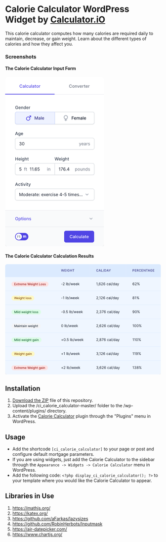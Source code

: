 # Calorie Calculator WordPress Widget by [Calculator.iO](https://www.calculator.io/ "Calculator.iO Homepage")

This calorie calculator computes how many calories are required daily to maintain, decrease, or gain weight. Learn about the different types of calories and how they affect you.

### Screenshots

#### The Calorie Calculator Input Form
![Calorie Calculator Input Form](/assets/images/screenshot-1.png "Calorie Calculator Input Form")

#### The Calorie Calculator Calculation Results
![Calorie Calculator Calculation Results](/assets/images/screenshot-2.png "Calorie Calculator Calculation Results")

## Installation

1. [Download the ZIP](https://github.com/pub-calculator-io/age-calculator/archive/refs/heads/master.zip) file of this repository.
2. Upload the /ci_calorie_calculator-master/ folder to the /wp-content/plugins/ directory.
3. Activate the [Calorie Calculator](https://www.calculator.io/calorie-calculator/ "Calorie Calculator Homepage") plugin through the "Plugins" menu in WordPress.

## Usage
* Add the shortcode `[ci_calorie_calculator]` to your page or post and configure default mortgage parameters.
* If you are using widgets, just add the Calorie Calculator to the sidebar through the `Appearance -> Widgets -> Calorie Calculator` menu in WordPress.
* Add the following code: `<?php display_ci_calorie_calculator(); ?>` to your template where you would like the Calorie Calculator to appear.

## Libraries in Use
1. https://mathjs.org/
2. https://katex.org/
3. https://github.com/aFarkas/lazysizes
4. https://github.com/RobinHerbots/Inputmask
5. https://air-datepicker.com/
6. https://www.chartjs.org/
